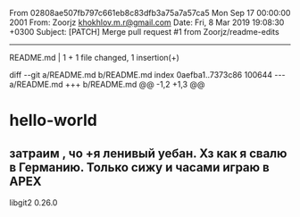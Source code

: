 From 02808ae507fb797c661eb8c83dfb3a75a7a57ca5 Mon Sep 17 00:00:00 2001
From: Zoorjz <khokhlov.m.r@gmail.com>
Date: Fri, 8 Mar 2019 19:08:30 +0300
Subject: [PATCH] Merge pull request #1 from Zoorjz/readme-edits

---
 README.md | 1 +
 1 file changed, 1 insertion(+)

diff --git a/README.md b/README.md
index 0aefba1..7373c86 100644
--- a/README.md
+++ b/README.md
@@ -1,2 +1,3 @@
 # hello-world
 затраим , чо
+я ленивый уебан. Хз как я свалю в Германию. Только сижу и часами играю в АРЕХ
--
libgit2 0.26.0

